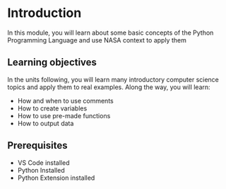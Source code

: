 # Introduction

In this module, you will learn about some basic concepts of the Python Programming Language and use NASA context to apply them

## Learning objectives

In the units following, you will learn many introductory computer science topics and apply them to real examples. Along the way, you will learn:

- How and when to use comments
- How to create variables
- How to use pre-made functions
- How to output data

## Prerequisites

- VS Code installed
- Python Installed
- Python Extension installed
